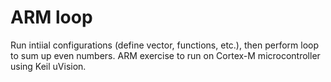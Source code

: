 # ARM loop
Run intiial configurations (define vector, functions, etc.), then perform loop to sum up even numbers. ARM exercise to run on Cortex-M microcontroller using Keil uVision.
